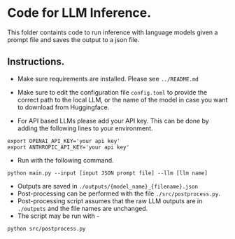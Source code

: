 # Code for LLM Inference.

This folder containts code to run inference with language models given a prompt file and saves the output to a json file. 

## Instructions.

  - Make sure requirements are installed. Please see ```../README.md```

  - Make sure to edit the configuration file ```config.toml``` to provide the correct path to the local LLM, or
  the name of the model in case you want to download from Huggingface.

  - For API based LLMs please add your API key. This can be done by adding the following lines to your environment.
```
export OPENAI_API_KEY='your api key'
export ANTHROPIC_API_KEY='your api key'
```

  - Run with the following command.

```
python main.py --input [input JSON prompt file] --llm [llm name]

```
  - Outputs are saved in ```./outputs/{model_name}_{filename}.json```
  - Post-processing can be performed with the file ```./src/postprocess.py```.
  - Post-processing script assumes that the raw LLM outputs are in ```./outputs```
  and the file names are unchanged.
  - The script may be run with - 

```
python src/postprocess.py

```

